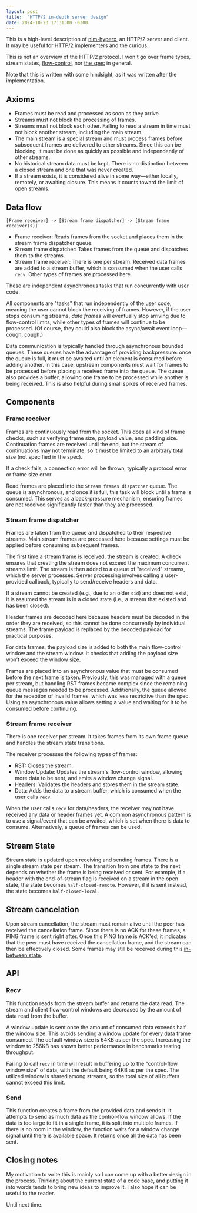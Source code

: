```yaml
---
layout: post
title:  "HTTP/2 in-depth server design"
date: 2024-10-23 17:31:00 -0300
---
```


This is a high-level description of [nim-hyperx](https://github.com/nitely/nim-hyperx), an HTTP/2 server and client. It may be useful for HTTP/2 implementers and the curious.

This is not an overview of the HTTP/2 protocol. I won't go over frame types, stream states, [flow-control](https://nitely.github.io/2024/08/23/http-2-flow-control-dead-lock.html), nor [the spec](https://datatracker.ietf.org/doc/html/rfc9113) in general.

Note that this is written with some hindsight, as it was written after the implementation.

## Axioms

- Frames must be read and processed as soon as they arrive.
- Streams must not block the processing of frames.
- Streams must not block each other. Failing to read a stream in time must not block another stream, including the main stream.
- The main stream is a special stream and must process frames before subsequent frames are delivered to other streams. Since this can be blocking, it must be done as quickly as possible and independently of other streams.
- No historical stream data must be kept. There is no distinction between a closed stream and one that was never created.
- If a stream exists, it is considered alive in some way—either locally, remotely, or awaiting closure. This means it counts toward the limit of open streams.

## Data flow

```
[Frame receiver] -> [Stream frame dispatcher] -> [Stream frame receiver(s)]
```

- Frame receiver: Reads frames from the socket and places them in the stream frame dispatcher queue.
- Stream frame dispatcher: Takes frames from the queue and dispatches them to the streams.
- Stream frame receiver: There is one per stream. Received data frames are added to a stream buffer, which is consumed when the user calls `recv`. Other types of frames are processed here.

These are independent asynchronous tasks that run concurrently with user code.

All components are "tasks" that run independently of the user code, meaning the user cannot block the receiving of frames. However, if the user stops consuming streams, *data frames* will eventually stop arriving due to flow-control limits, while other types of frames will continue to be processed. (Of course, they could also block the async/await event loop—cough, cough.)

Data communication is typically handled through asynchronous bounded queues. These queues have the advantage of providing backpressure: once the queue is full, it must be awaited until an element is consumed before adding another. In this case, upstream components must wait for frames to be processed before placing a received frame into the queue. The queue also provides a buffer, allowing one frame to be processed while another is being received. This is also helpful during small spikes of received frames.

## Components

### Frame receiver

Frames are continuously read from the socket. This does all kind of frame checks, such as verifying frame size, payload value, and padding size. Continuation frames are received until the end, but the stream of continuations may not terminate, so it must be limited to an arbitrary total size (not specified in the spec).

If a check fails, a connection error will be thrown, typically a protocol error or frame size error.

Read frames are placed into the `Stream frames dispatcher` queue. The queue is asynchronous, and once it is full, this task will block until a frame is consumed. This serves as a back-pressure mechanism, ensuring frames are not received significantly faster than they are processed.

### Stream frame dispatcher

Frames are taken from the queue and dispatched to their respective streams. Main stream frames are processed here because settings must be applied before consuming subsequent frames.

The first time a stream frame is received, the stream is created. A check ensures that creating the stream does not exceed the maximum concurrent streams limit. The stream is then added to a queue of "received" streams, which the server processes. Server processing involves calling a user-provided callback, typically to send/receive headers and data.

If a stream cannot be created (e.g., due to an older `sid`) and does not exist, it is assumed the stream is in a closed state (i.e., a stream that existed and has been closed).

Header frames are decoded here because headers must be decoded in the order they are received, so this cannot be done concurrently by individual streams. The frame payload is replaced by the decoded payload for practical purposes.

For data frames, the payload size is added to both the main flow-control window and the stream window. It checks that adding the payload size won’t exceed the window size.

Frames are placed into an asynchronous value that must be consumed before the next frame is taken. Previously, this was managed with a queue per stream, but handling RST frames became complex since the remaining queue messages needed to be processed. Additionally, the queue allowed for the reception of invalid frames, which was less restrictive than the spec. Using an asynchronous value allows setting a value and waiting for it to be consumed before continuing.

### Stream frame receiver

There is one receiver per stream. It takes frames from its own frame queue and handles the stream state transitions.

The receiver processes the following types of frames:

- RST: Closes the stream.
- Window Update: Updates the stream's flow-control window, allowing more data to be sent, and emits a window change signal.
- Headers: Validates the headers and stores them in the stream state.
- Data: Adds the data to a stream buffer, which is consumed when the user calls `recv`.

When the user calls `recv` for data/headers, the receiver may not have received any data or header frames yet. A common asynchronous pattern is to use a signal/event that can be awaited, which is set when there is data to consume. Alternatively, a queue of frames can be used.

## Stream State

Stream state is updated upon receiving and sending frames. There is a single stream state per stream. The transition from one state to the next depends on whether the frame is being received or sent. For example, if a header with the end-of-stream flag is received on a stream in the open state, the state becomes `half-closed-remote`. However, if it is sent instead, the state becomes `half-closed-local`.

## Stream cancelation

Upon stream cancellation, the stream must remain alive until the peer has received the cancellation frame. Since there is no ACK for these frames, a PING frame is sent right after. Once this PING frame is ACK'ed, it indicates that the peer must have received the cancellation frame, and the stream can then be effectively closed. Some frames may still be received during this [in-between state](https://nitely.github.io/2024/08/20/http-2-the-missing-state.html).

## API

### Recv

This function reads from the stream buffer and returns the data read. The stream and client flow-control windows are decreased by the amount of data read from the buffer.

A window update is sent once the amount of consumed data exceeds half the window size. This avoids sending a window update for every data frame consumed. The default window size is 64KB as per the spec. Increasing the window to 256KB has shown better performance in benchmarks testing throughput.

Failing to call `recv` in time will result in buffering up to the "control-flow window size" of data, with the default being 64KB as per the spec. The utilized window is shared among streams, so the total size of all buffers cannot exceed this limit.

### Send

This function creates a frame from the provided data and sends it. It attempts to send as much data as the control-flow window allows. If the data is too large to fit in a single frame, it is split into multiple frames. If there is no room in the window, the function waits for a window change signal until there is available space. It returns once all the data has been sent.

## Closing notes

My motivation to write this is mainly so I can come up with a better design in the process. Thinking about the current state of a code base, and putting it into words tends to bring new ideas to improve it. I also hope it can be useful to the reader.

Until next time.
